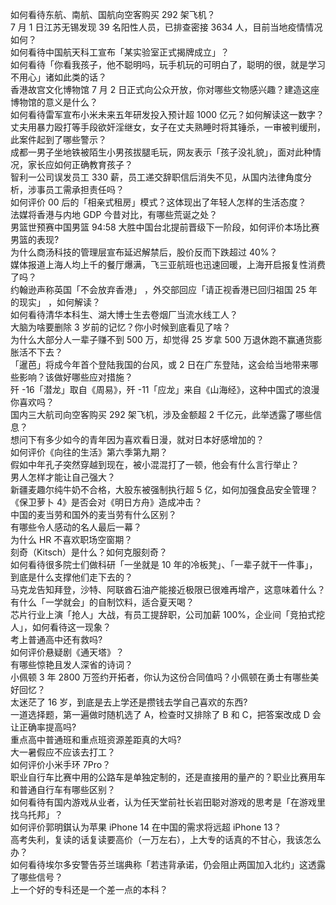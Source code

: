 如何看待东航、南航、国航向空客购买 292 架飞机？  
7 月 1 日江苏无锡发现 39 名阳性人员，已排查密接 3634 人，目前当地疫情情况如何？  
​如何看待中国航天科工宣布「某实验室正式揭牌成立」？  
如何看待「你看我孩子，他不聪明吗，玩手机玩的可明白了，聪明的很，就是学习不用心」诸如此类的话？  
香港故宫文化博物馆 7 月 2 日正式向公众开放，你对哪些文物感兴趣？建造这座博物馆的意义是什么？  
如何看待雷军宣布小米未来五年研发投入预计超 1000 亿元？如何解读这一数字？  
丈夫用暴力殴打等手段欲奸淫继女，女子在丈夫熟睡时将其锤杀，一审被判缓刑，此案件起到了哪些警示？  
成都一男子坐地铁被陌生小男孩拔腿毛玩，网友表示「孩子没礼貌」，面对此种情况，家长应如何正确教育孩子？  
智利一公司误发员工 330 薪，员工递交辞职信后消失不见，从国内法律角度分析，涉事员工需承担责任吗？  
如何评价 00 后的「相亲式租房」模式？这体现出了年轻人怎样的生活态度？  
法媒将香港与内地 GDP 今昔对比，有哪些荒诞之处？  
男篮世预赛中国男篮 94:58 大胜中国台北提前晋级下一阶段，如何评价本场比赛男篮的表现?  
为什么商汤科技的管理层宣布延迟解禁后，股价反而下跌超过 40%？  
媒体报道上海人均上千的餐厅爆满，飞三亚航班也迅速回暖，上海开启报复性消费了吗？  
约翰逊声称英国「不会放弃香港」 ，外交部回应「请正视香港已回归祖国 25 年的现实」 ，如何解读？  
如何看待清华本科生、湖大博士生去卷烟厂当流水线工人？  
大脑为啥要删除 3 岁前的记忆？你小时候到底看见了啥？  
为什么大部分人一辈子赚不到 500 万，却觉得 25 岁拿 500 万退休跑不赢通货膨胀活不下去？  
「暹芭」将成今年首个登陆我国的台风，或 2 日在广东登陆，这会给当地带来哪些影响？该做好哪些应对措施？  
歼 -16「潜龙」取自《周易》，歼 -11「应龙」来自《山海经》，这种中国式的浪漫你喜欢吗？  
国内三大航司向空客购买 292 架飞机，涉及金额超 2 千亿元，此举透露了哪些信息？  
想问下有多少如今的青年因为喜欢看日漫，就对日本好感增加的？  
如何评价《向往的生活》第六季第九期？  
假如中年孔子突然穿越到现在，被小混混打了一顿，他会有什么言行举止？  
男人怎样才能让自己强大？  
新疆麦趣尔纯牛奶不合格，大股东被强制执行超 5 亿，如何加强食品安全管理？  
《保卫萝卜 4》是否会对《明日方舟》造成冲击？  
中国的麦当劳和国外的麦当劳有什么区别？  
有哪些令人感动的名人最后一幕？  
为什么 HR 不喜欢职场空窗期？  
刻奇（Kitsch）是什么？如何克服刻奇？  
如何看待很多院士们做科研「一坐就是 10 年的冷板凳」、「一辈子就干一件事」，到底是什么支撑他们走下去的？  
马克龙告知拜登，沙特、阿联酋石油产能接近极限已很难再增产，这意味着什么？  
有什么「一学就会」的自制饮料，适合夏天喝？  
芯片行业上演「抢人」大战，有员工提辞职，公司加薪 100%，企业间「竞拍式挖人」，如何看待这一现象？  
考上普通高中还有救吗?  
如何评价悬疑剧《通天塔》？  
有哪些惊艳且发人深省的诗词？  
小佩顿 3 年 2800 万签约开拓者，你认为这份合同值吗？小佩顿在勇士有哪些美好回忆？  
太迷茫了 16 岁，到底是去上学还是攒钱去学自己喜欢的东西?  
一道选择题，第一遍做时随机选了 A，检查时又排除了 B 和 C，把答案改成 D 会让正确率提高吗?  
重点高中普通班和重点班资源差距真的大吗?  
大一暑假应不应该去打工？  
如何评价小米手环 7Pro？  
职业自行车比赛中用的公路车是单独定制的，还是直接用的量产的？职业比赛用车和普通自行车有哪些区别？  
如何看待有国内游戏从业者，认为任天堂前社长岩田聪对游戏的思考是「在游戏里找乌托邦」？  
如何评价郭明錤认为苹果 iPhone 14 在中国的需求将远超 iPhone 13？  
高考失利，复读的话复读要高价（一万左右），上大专的话真的不甘心，我该怎么办？  
如何看待埃尔多安警告芬兰瑞典称「若违背承诺，仍会阻止两国加入北约」这透露了哪些信号？  
上一个好的专科还是一个差一点的本科？  
